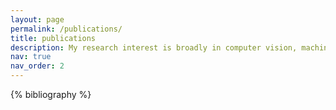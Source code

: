 ```yaml
---
layout: page
permalink: /publications/
title: publications
description: My research interest is broadly in computer vision, machine learning and robotics, with a focus on 3D Computer Vision, Generative Model and Robot Learning. 
nav: true
nav_order: 2
---
```


<!-- _pages/publications.md -->

<!-- Bibsearch Feature -->

<!-- {% include bib_search.liquid %} -->

<div class="publications">

{% bibliography %}

</div>
